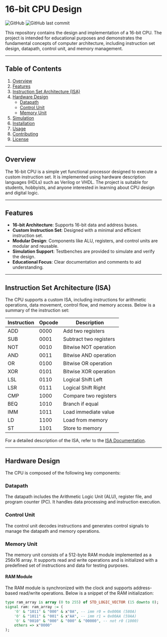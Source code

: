 # 16-bit CPU Design

![GitHub](https://img.shields.io/github/license/saeedvft/16bit-CPU?style=flat-square)
![GitHub last commit](https://img.shields.io/github/last-commit/saeedvft/16bit-CPU?style=flat-square)

This repository contains the design and implementation of a 16-bit CPU. The project is intended for educational purposes and demonstrates the fundamental concepts of computer architecture, including instruction set design, datapath, control unit, and memory management.

---

## Table of Contents
1. [Overview](#overview)
2. [Features](#features)
3. [Instruction Set Architecture (ISA)](#instruction-set-architecture-isa)
4. [Hardware Design](#hardware-design)
   - [Datapath](#datapath)
   - [Control Unit](#control-unit)
   - [Memory Unit](#memory-unit)
5. [Simulation](#simulation)
6. [Installation](#installation)
7. [Usage](#usage)
8. [Contributing](#contributing)
9. [License](#license)

---

## Overview
The 16-bit CPU is a simple yet functional processor designed to execute a custom instruction set. It is implemented using hardware description languages (HDLs) such as Verilog or VHDL. The project is suitable for students, hobbyists, and anyone interested in learning about CPU design and digital logic.

---

## Features
- **16-bit Architecture**: Supports 16-bit data and address buses.
- **Custom Instruction Set**: Designed with a minimal and efficient instruction set.
- **Modular Design**: Components like ALU, registers, and control units are modular and reusable.
- **Simulation Support**: Testbenches are provided to simulate and verify the design.
- **Educational Focus**: Clear documentation and comments to aid understanding.

---

## Instruction Set Architecture (ISA)
The CPU supports a custom ISA, including instructions for arithmetic operations, data movement, control flow, and memory access. Below is a summary of the instruction set:

| Instruction | Opcode | Description |
|-------------|--------|-------------|
| ADD         | 0000   | Add two registers |
| SUB         | 0001   | Subtract two registers |
| NOT         | 0010   | Bitwise NOT operation |
| AND         | 0011   | Bitwise AND operation |
| OR          | 0100   | Bitwise OR operation |
| XOR         | 0101   | Bitwise XOR operation |
| LSL         | 0110   | Logical Shift Left |
| LSR         | 0111   | Logical Shift Right |
| CMP         | 1000   | Compare two registers |
| BEQ         | 1010   | Branch if equal |
| IMM         | 1011   | Load immediate value |
| LD          | 1100   | Load from memory |
| ST          | 1101   | Store to memory |

For a detailed description of the ISA, refer to the [ISA Documentation]([docs/ISA.md](https://github.com/saeedvft/16bit-CPU/blob/main/ISA.md)).

---

## Hardware Design
The CPU is composed of the following key components:

### Datapath
The datapath includes the Arithmetic Logic Unit (ALU), register file, and program counter (PC). It handles data processing and instruction execution.

### Control Unit
The control unit decodes instructions and generates control signals to manage the datapath and memory operations.

### Memory Unit
The memory unit consists of a 512-byte RAM module implemented as a 256x16 array. It supports read and write operations and is initialized with a predefined set of instructions and data for testing purposes.

#### RAM Module
The RAM module is synchronized with the clock and supports address-based read/write operations. Below is a snippet of the RAM initialization:

```vhdl
type ram_array is array (0 to 255) of STD_LOGIC_VECTOR (15 downto 0);
signal ram: ram_array := (
    '0' & "1011" & "000" & x"0A", -- imm r0 = 0x000A (580A)
    '0' & "1011" & "001" & x"AA", -- imm r1 = 0x00AA (59AA)
    '0' & "0010" & "000" & "000" & "00000", -- not r0 (1000)
    others => x"0000"
);
